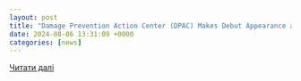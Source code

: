 ```yaml
---
layout: post
title: "Damage Prevention Action Center (DPAC) Makes Debut Appearance at NCSL - The American Surveyor"
date: 2024-08-06 13:31:09 +0000
categories: [news]
---
```


[Читати далі](https://amerisurv.com/2024/08/05/damage-prevention-action-center-dpac-makes-debut-appearance-at-ncsl/)
